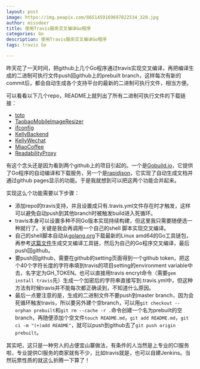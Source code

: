 ```yaml
---
layout: post
image: https://img.peapix.com/8651459169697822534_320.jpg
author: missdeer
title: 使用Travis服务交叉编译Go程序
categories: Go
description: 使用Travis服务交叉编译Go程序
tags: travis Go

---
```


昨天花了一天时间，把github上几个Go程序通过travis实现交叉编译，再把编译生成的二进制可执行文件push回github上的prebuilt branch，这样每次有新的commit后，都会自动生成各个支持平台的最新的二进制可执行文件，相当方便。

可以看看以下几个repo，README上就列出了所有二进制可执行文件的下载链接：

- [toto](https://github.com/missdeer/toto)
- [TaobaoMobileImageResizer](https://github.com/missdeer/TaobaoMobileImageResizer)
- [ifconfig](https://github.com/missdeer/ifconfig)
- [KellyBackend](https://github.com/missdeer/KellyBackend)
- [KellyWechat](https://github.com/missdeer/KellyWechat)
- [MiaoCoffee](https://github.com/missdeer/MiaoCoffee)
- [ReadabilityProxy](https://github.com/missdeer/ReadabilityProxy)

有这个念头还是因为看到两个github上的项目引起的。一个是[Gobuild.io](https://github.com/gobuild/gobuild3)，它提供了Go程序的自动编译和下载服务，另一个是[rapidjson](https://github.com/miloyip/rapidjson)，它实现了自动生成文档并通过github pages显示的功能。于是我就想到可以把这两个功能合并起来。

实现这么个功能需要以下步骤：

- 添加repo的travis支持，并且设置成只有.travis.yml文件存在时才触发，这样可以避免自动push到其他branch时被触发build进入死循环。
- travis本身可以设置多种不同Go版本实现持续构建，但这里我只需要随便选一种就行了。关键是我会再调用一个自己的shell 脚本实现交叉编译。
- 自己的shell脚本自动从[golang.org](https://golang.org/dl/)下载最新的Linux amd64的Go工具链包，再参考[这篇文件](http://dave.cheney.net/2013/07/09/an-introduction-to-cross-compilation-with-go-1-1)生成交叉编译工具链，然后为自己的Go程序交叉编译，最后push回github。
- 要push回github，需要在github的setting页面得到一个github token，把这个40个字符长度的字符串填到travis的项目setting的environment variable中去，名字定为GH_TOKEN。也可以直接用travis encryt命令（需要`gem install travis`先）生成一个加密后的字符串直接写到.travis.yml中，但这种方法有时候travis并不能每次都正确读到，不知道什么原因。
- 最后一点要注意的是，生成的二进制文件不要push到master branch，因为会死循环触发travis，所以要另外建个空branch，可以用`git checkout --orphan prebuilt`和`git rm --cache -r .`命令创建一个名为prebuilt的空branch，再随便添加个空文件`touch README.md`，`git add README.md`，`git ci -m "(+)add README"`，就可以push到github去了`git push origin prebuilt`。

其实吧，这只是一种穷人的占便宜山寨做法，有条件的人当然是上专业的CI服务啦，专业提供CI服务的商家就有不少，比如travis就是，也可以自建Jenkins。当然玩票性质的就这么折腾一下算了！

